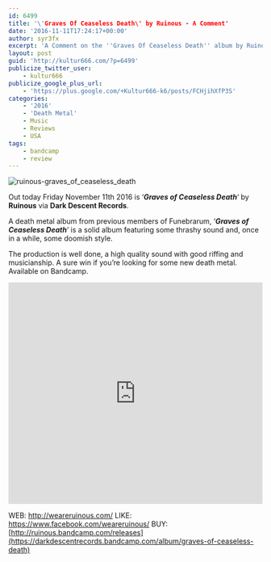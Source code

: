 ```yaml
---
id: 6499
title: '\'Graves Of Ceaseless Death\' by Ruinous - A Comment'
date: '2016-11-11T17:24:17+00:00'
author: syr3fx
excerpt: 'A Comment on the ''Graves Of Ceaseless Death'' album by Ruinous (2016).'
layout: post
guid: 'http://kultur666.com/?p=6499'
publicize_twitter_user:
    - kultur666
publicize_google_plus_url:
    - 'https://plus.google.com/+Kultur666-k6/posts/FCHjihXfP3S'
categories:
    - '2016'
    - 'Death Metal'
    - Music
    - Reviews
    - USA
tags:
    - bandcamp
    - review
---
```


![ruinous-graves_of_ceaseless_death](http://localhost:8080/wp-content/uploads/2016/11/ruinous-graves_of_ceaseless_death.jpg)

Out today Friday November 11th 2016 is ‘***Graves of Ceaseless Death***‘ by **Ruinous** via **Dark Descent Records**.

A death metal album from previous members of Funebrarum, ‘***Graves of Ceaseless Death***‘ is a solid album featuring some thrashy sound and, once in a while, some doomish style.

The production is well done, a high quality sound with good riffing and musicianship. A sure win if you’re looking for some new death metal. Available on Bandcamp.

<iframe style="border: 0; width: 100%; height: 439px;" src="https://bandcamp.com/EmbeddedPlayer/album=1841636943/size=large/bgcol=333333/linkcol=e99708/tracklist=false/transparent=true/" seamless></iframe>

WEB: <http://weareruinous.com/>
LIKE: <https://www.facebook.com/weareruinous/>
BUY: [http://ruinous.bandcamp.com/releases](https://darkdescentrecords.bandcamp.com/album/graves-of-ceaseless-death)